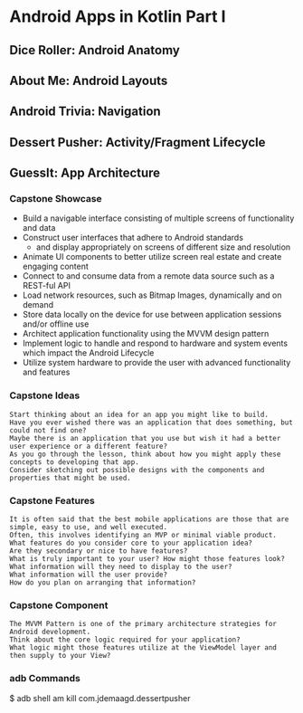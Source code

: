 # Android Apps in Kotlin Part I

## Dice Roller: Android Anatomy

## About Me: Android Layouts

## Android Trivia: Navigation

## Dessert Pusher: Activity/Fragment Lifecycle

## GuessIt: App Architecture

### Capstone Showcase

- Build a navigable interface consisting of multiple screens of functionality and data
- Construct user interfaces that adhere to Android standards
  - and display appropriately on screens of different size and resolution
- Animate UI components to better utilize screen real estate and create engaging content
- Connect to and consume data from a remote data source such as a REST-ful API
- Load network resources, such as Bitmap Images, dynamically and on demand
- Store data locally on the device for use between application sessions and/or offline use
- Architect application functionality using the MVVM design pattern
- Implement logic to handle and respond to hardware and system events which impact the Android Lifecycle
- Utilize system hardware to provide the user with advanced functionality and features

### Capstone Ideas

```
Start thinking about an idea for an app you might like to build.
Have you ever wished there was an application that does something, but could not find one?
Maybe there is an application that you use but wish it had a better user experience or a different feature?  
As you go through the lesson, think about how you might apply these concepts to developing that app.  
Consider sketching out possible designs with the components and properties that might be used.
```

### Capstone Features

```
It is often said that the best mobile applications are those that are simple, easy to use, and well executed.  
Often, this involves identifying an MVP or minimal viable product.  
What features do you consider core to your application idea?  
Are they secondary or nice to have features?  
What is truly important to your user? How might those features look?  
What information will they need to display to the user? 
What information will the user provide?  
How do you plan on arranging that information?
```

###  Capstone Component

```
The MVVM Pattern is one of the primary architecture strategies for Android development.
Think about the core logic required for your application?
What logic might those features utilize at the ViewModel layer and then supply to your View?
```

### adb Commands

$ adb shell am kill com.jdemaagd.dessertpusher

